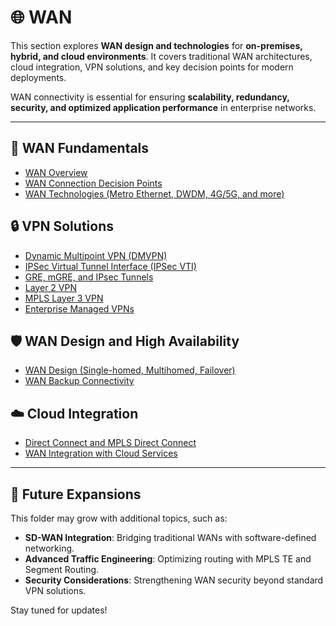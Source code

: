 # 🌐 WAN

This section explores **WAN design and technologies** for **on-premises, hybrid, and cloud environments**. It covers traditional WAN architectures, cloud integration, VPN solutions, and key decision points for modern deployments.

WAN connectivity is essential for ensuring **scalability, redundancy, security, and optimized application performance** in enterprise networks.

---

## 🧱 WAN Fundamentals
- [WAN Overview](wan-overview.md)  
- [WAN Connection Decision Points](wan-connection-decision-points.md)  
- [WAN Technologies (Metro Ethernet, DWDM, 4G/5G, and more)](wan-technologies.md)  

## 🔒 VPN Solutions
- [Dynamic Multipoint VPN (DMVPN)](dmvpn.md)  
- [IPSec Virtual Tunnel Interface (IPSec VTI)](ipsec-vti.md)  
- [GRE, mGRE, and IPsec Tunnels](gre-mgre-ipsec.md)  
- [Layer 2 VPN](l2-vpn.md)  
- [MPLS Layer 3 VPN](mpls-l3-vpn.md)  
- [Enterprise Managed VPNs](enterprise-managed-vpns.md)  

## 🛡️ WAN Design and High Availability
- [WAN Design (Single-homed, Multihomed, Failover)](wan-design.md)  
- [WAN Backup Connectivity](wan-backup-connectivity.md)  

## ☁️ Cloud Integration
- [Direct Connect and MPLS Direct Connect](direct-connect.md)  
- [WAN Integration with Cloud Services](wan-integration.md)  

---

## 📌 Future Expansions
This folder may grow with additional topics, such as:
- **SD-WAN Integration**: Bridging traditional WANs with software-defined networking.
- **Advanced Traffic Engineering**: Optimizing routing with MPLS TE and Segment Routing.
- **Security Considerations**: Strengthening WAN security beyond standard VPN solutions.

Stay tuned for updates!
